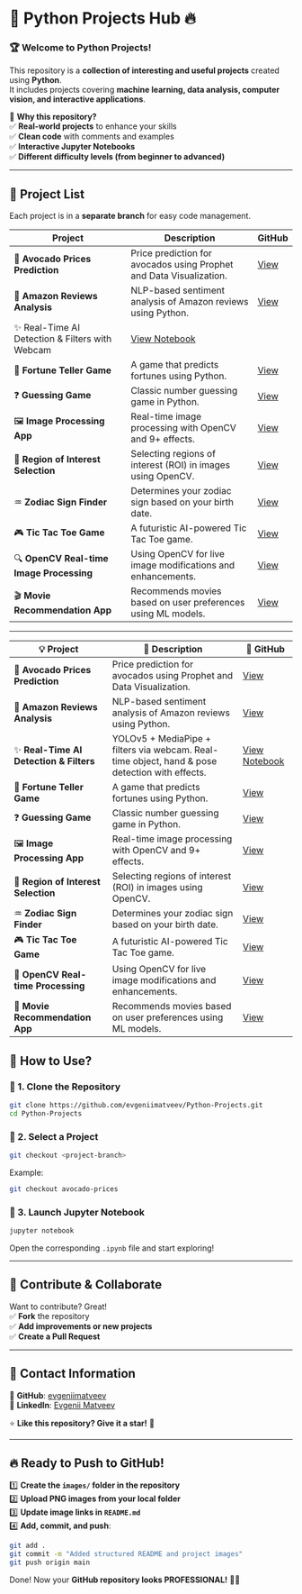 # 🚀 Python Projects Hub 🔥

### 🏆 **Welcome to Python Projects!**  
This repository is a **collection of interesting and useful projects** created using **Python**.  
It includes projects covering **machine learning, data analysis, computer vision, and interactive applications**.

🔹 **Why this repository?**  
✅ **Real-world projects** to enhance your skills  
✅ **Clean code** with comments and examples  
✅ **Interactive Jupyter Notebooks**  
✅ **Different difficulty levels (from beginner to advanced)**  

---

## 📂 **Project List**

Each project is in a **separate branch** for easy code management.

| Project  | Description | GitHub |
|---------|----------|--------|
| 🥑 **Avocado Prices Prediction** | Price prediction for avocados using Prophet and Data Visualization. | [View](https://github.com/evgeniimatveev/Python-Projects/blob/%F0%9F%A5%91-Avocado-Prices-Prediction-%E2%9C%85%E2%9C%85%E2%9C%85/FastAPI%20%26%20Streamlit%20Guide%20for%20Avocado%20Price%20Prediction.ipynb)
| 🛒 **Amazon Reviews Analysis** | NLP-based sentiment analysis of Amazon reviews using Python. | [View](https://github.com/evgeniimatveev/Python-Projects/blob/%F0%9F%9B%92-Amazon-Reviews-Analysis%E2%9C%85%E2%9C%85%E2%9C%85/Amazon%20Reviews%20Analysis(S4).ipynb)
| ✨ Real-Time AI Detection & Filters with Webcam | [View Notebook](https://github.com/evgeniimatveev/Python-Projects/blob/%F0%9F%8E%A8-Cartoon-Effect-Using-Webcam%E2%9C%85%E2%9C%85%E2%9C%85/Cartoon%20Effect%20Using%20Webcam(S4).ipynb) |
| 🔮 **Fortune Teller Game** | A game that predicts fortunes using Python. | [View](https://github.com/evgeniimatveev/Python-Projects/blob/%F0%9F%94%AE-Fortune-Teller-Game%E2%9C%85%E2%9C%85%E2%9C%85/Fortune%20Teller%20game(S4).ipynb) |
| ❓ **Guessing Game** | Classic number guessing game in Python. | [View](https://github.com/evgeniimatveev/Python-Projects/blob/%E2%9D%93-Guessing-Game%E2%9C%85%E2%9C%85%E2%9C%85/Guessing%20Game(S4).ipynb) |
| 🖼️ **Image Processing App** | Real-time image processing with OpenCV and 9+ effects. | [View](https://github.com/evgeniimatveev/Python-Projects/blob/%F0%9F%96%BC%EF%B8%8F-Image-Processing-App%E2%9C%85%E2%9C%85%E2%9C%85/Image%20Processing%20App%20with%209%2B%20Effects%20%26%20GUI(S4).ipynb) |
| 🎯 **Region of Interest Selection** | Selecting regions of interest (ROI) in images using OpenCV. | [View](https://github.com/evgeniimatveev/Python-Projects/blob/%F0%9F%8E%AF-Region-of-Interest-Selection%E2%9C%85%E2%9C%85%E2%9C%85/Region%20of%20interest%20Selection(S4).ipynb) |
| ♒ **Zodiac Sign Finder** | Determines your zodiac sign based on your birth date. | [View](https://github.com/evgeniimatveev/Python-Projects/blob/%E2%99%92-Zodiac-Sign-Finder%E2%9C%85%E2%9C%85%E2%9C%85/Zodiac%20Sign(S4).ipynb) |
| 🎮 **Tic Tac Toe Game** | A futuristic AI-powered Tic Tac Toe game. | [View](https://github.com/evgeniimatveev/Python-Projects/blob/%F0%9F%8E%AE-Tic-Tac-Toe-Game%E2%9C%85%E2%9C%85%E2%9C%85/Tic%20Tac%20Toe%20Game(S4).ipynb) |
| 🔍 **OpenCV Real-time Image Processing** | Using OpenCV for live image modifications and enhancements. | [View](https://github.com/evgeniimatveev/Python-Projects/blob/%F0%9F%94%8D-OpenCV-Real-time-Image-Processing%E2%9C%85%E2%9C%85%E2%9C%85/OpenCV%20for%20real-time%20image%20processing(S4).ipynb) | 
| 🎬 **Movie Recommendation App** | Recommends movies based on user preferences using ML models. | [View](https://github.com/evgeniimatveev/Python-Projects/blob/%F0%9F%8E%AC-Movie-Recommendation-App%E2%9C%85%E2%9C%85%E2%9C%85/Movie%20Recommendation%20App(S4).ipynb) 

---
| 💡 Project                                   | 📝 Description                                                                                      | 🔗 GitHub                                                                                                             |
|---------------------------------------------|------------------------------------------------------------------------------------------------------|----------------------------------------------------------------------------------------------------------------------|
| 🥑 **Avocado Prices Prediction**             | Price prediction for avocados using Prophet and Data Visualization.                                 | [View](https://github.com/evgeniimatveev/Python-Projects/blob/📈-Avocado-Prices-Prediction/FastAPI%20%26%20Streamlit%20Guide%20for%20Avocado%20Price%20Prediction.ipynb) |
| 🛒 **Amazon Reviews Analysis**               | NLP-based sentiment analysis of Amazon reviews using Python.                                        | [View](https://github.com/evgeniimatveev/Python-Projects/blob/🛍️-Amazon-Reviews-Analysis/Amazon%20Reviews%20Analysis(S4).ipynb) |
| ✨ **Real-Time AI Detection & Filters**      | YOLOv5 + MediaPipe + filters via webcam. Real-time object, hand & pose detection with effects.       | [View Notebook](https://github.com/evgeniimatveev/Python-Projects/blob/🎨-Cartoon-Effect-Using-Webcam✅✅✅/Cartoon%20Effect%20Using%20Webcam(S4).ipynb) |
| 🔮 **Fortune Teller Game**                   | A game that predicts fortunes using Python.                                                         | [View](https://github.com/evgeniimatveev/Python-Projects/blob/🔮-Fortune-Teller-Game/Fortune%20Teller%20Game(S4).ipynb) |
| ❓ **Guessing Game**                         | Classic number guessing game in Python.                                                             | [View](https://github.com/evgeniimatveev/Python-Projects/blob/❓-Guessing-Game/Guessing%20Game(S4).ipynb) |
| 🖼️ **Image Processing App**                  | Real-time image processing with OpenCV and 9+ effects.                                              | [View](https://github.com/evgeniimatveev/Python-Projects/blob/🖼️-Image-Processing-App/Image%20Processing(S4).ipynb) |
| 🎯 **Region of Interest Selection**          | Selecting regions of interest (ROI) in images using OpenCV.                                         | [View](https://github.com/evgeniimatveev/Python-Projects/blob/🎯-Region-of-Interest-Selection/Region%20of%20Interest(S4).ipynb) |
| ♒ **Zodiac Sign Finder**                    | Determines your zodiac sign based on your birth date.                                               | [View](https://github.com/evgeniimatveev/Python-Projects/blob/♒-Zodiac-Sign-Finder/Zodiac%20Sign(S4).ipynb) |
| 🎮 **Tic Tac Toe Game**                      | A futuristic AI-powered Tic Tac Toe game.                                                           | [View](https://github.com/evgeniimatveev/Python-Projects/blob/🎮-Tic-Tac-Toe-Game/Tic%20Tac%20Toe%20(S4).ipynb) |
| 🧠 **OpenCV Real-time Processing**           | Using OpenCV for live image modifications and enhancements.                                         | [View](https://github.com/evgeniimatveev/Python-Projects/blob/🧠-OpenCV-Real-time-Image-Processing/OpenCV%20(S4).ipynb) |
| 🎥 **Movie Recommendation App**              | Recommends movies based on user preferences using ML models.                                        | [View](https://github.com/evgeniimatveev/Python-Projects/blob/🎥-Movie-Recommendation-App/Movie%20Recommendation(S4).ipynb) |





## 📌 **How to Use?**

### 🔹 1. Clone the Repository
```bash
git clone https://github.com/evgeniimatveev/Python-Projects.git
cd Python-Projects
```

### 🔹 2. Select a Project
```bash
git checkout <project-branch>
```
Example:
```bash
git checkout avocado-prices
```

### 🔹 3. Launch Jupyter Notebook
```bash
jupyter notebook
```
Open the corresponding `.ipynb` file and start exploring!

---

## 🤝 **Contribute & Collaborate**
Want to contribute? Great!  
✅ **Fork** the repository  
✅ **Add improvements or new projects**  
✅ **Create a Pull Request**  

---

## 📢 **Contact Information**
📌 **GitHub**: [evgeniimatveev](https://github.com/evgeniimatveev)  
📌 **LinkedIn**: [Evgenii Matveev](https://www.linkedin.com/in/evgenii-matveev-510926276/)  

⭐ **Like this repository? Give it a star!** 🚀

---

## 🔥 **Ready to Push to GitHub!**
1️⃣ **Create the `images/` folder in the repository**  
2️⃣ **Upload PNG images from your local folder**  
3️⃣ **Update image links in `README.md`**  
4️⃣ **Add, commit, and push**:
```bash
git add .
git commit -m "Added structured README and project images"
git push origin main
```

Done! Now your **GitHub repository looks PROFESSIONAL!** 🚀🔥
